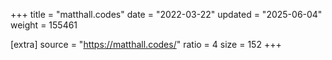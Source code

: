 +++
title = "matthall.codes"
date = "2022-03-22"
updated = "2025-06-04"
weight = 155461

[extra]
source = "https://matthall.codes/"
ratio = 4
size = 152
+++
